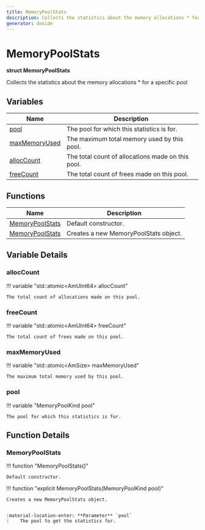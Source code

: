```yaml
---
title: MemoryPoolStats
description: Collects the statistics about the memory allocations * for a specific pool 
generator: doxide
---
```



# MemoryPoolStats

**struct  MemoryPoolStats**


Collects the statistics about the memory allocations
     * for a specific pool
     




## Variables

| Name | Description |
| ---- | ----------- |
| [pool](#pool) | The pool for which this statistics is for.  |
| [maxMemoryUsed](#maxMemoryUsed) | The maximum total memory used by this pool.  |
| [allocCount](#allocCount) | The total count of allocations made on this pool.  |
| [freeCount](#freeCount) | The total count of frees made on this pool.  |

## Functions

| Name | Description |
| ---- | ----------- |
| [MemoryPoolStats](#MemoryPoolStats) | Default constructor.  |
| [MemoryPoolStats](#MemoryPoolStats) | Creates a new MemoryPoolStats object. |

## Variable Details

### allocCount<a name="allocCount"></a>

!!! variable "std::atomic&lt;AmUInt64&gt; allocCount"

    
    The total count of allocations made on this pool.
             
    
    
    

### freeCount<a name="freeCount"></a>

!!! variable "std::atomic&lt;AmUInt64&gt; freeCount"

    
    The total count of frees made on this pool.
             
    
    
    

### maxMemoryUsed<a name="maxMemoryUsed"></a>

!!! variable "std::atomic&lt;AmSize&gt; maxMemoryUsed"

    
    The maximum total memory used by this pool.
             
    
    
    

### pool<a name="pool"></a>

!!! variable "MemoryPoolKind pool"

    
    The pool for which this statistics is for.
             
    
    
    

## Function Details

### MemoryPoolStats<a name="MemoryPoolStats"></a>
!!! function "MemoryPoolStats()"

    
    Default constructor.
             
    
    
    

!!! function "explicit MemoryPoolStats(MemoryPoolKind pool)"

    
    Creates a new MemoryPoolStats object.
    
    
    :material-location-enter: **Parameter** `pool`
    :    The pool to get the statistics for.
                
    

